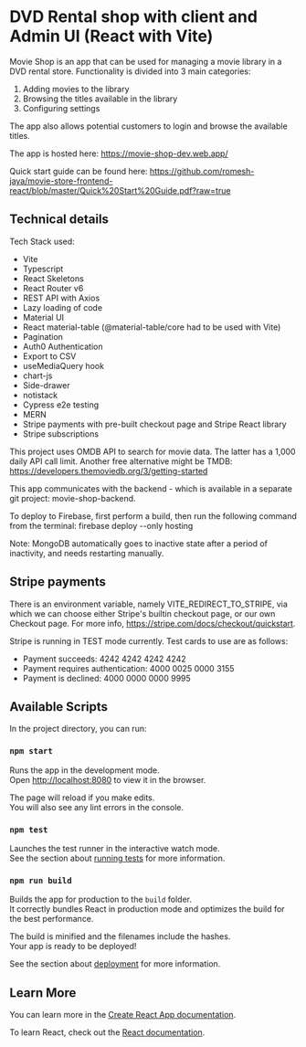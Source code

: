# DVD Rental shop with client and Admin UI (React with Vite)

Movie Shop is an app that can be used for managing a movie library in a DVD rental store. Functionality is divided into 3 main categories:

1. Adding movies to the library
2. Browsing the titles available in the library
3. Configuring settings

The app also allows potential customers to login and browse the available titles.

The app is hosted here:
https://movie-shop-dev.web.app/

Quick start guide can be found here:
https://github.com/romesh-jaya/movie-store-frontend-react/blob/master/Quick%20Start%20Guide.pdf?raw=true

## Technical details

Tech Stack used:

- Vite
- Typescript
- React Skeletons
- React Router v6
- REST API with Axios
- Lazy loading of code
- Material UI
- React material-table (@material-table/core had to be used with Vite)
- Pagination
- Auth0 Authentication
- Export to CSV
- useMediaQuery hook
- chart-js
- Side-drawer
- notistack
- Cypress e2e testing
- MERN
- Stripe payments with pre-built checkout page and Stripe React library
- Stripe subscriptions

This project uses OMDB API to search for movie data. The latter has a 1,000 daily API call limit. Another free alternative might be TMDB: https://developers.themoviedb.org/3/getting-started

This app communicates with the backend - which is available in a separate git project: movie-shop-backend.

To deploy to Firebase, first perform a build, then run the following command from the terminal:
firebase deploy --only hosting

Note: MongoDB automatically goes to inactive state after a period of inactivity, and needs restarting manually.

## Stripe payments

There is an environment variable, namely VITE_REDIRECT_TO_STRIPE, via which we can choose either Stripe's builtin checkout page, or our own Checkout page. For more info, https://stripe.com/docs/checkout/quickstart.

Stripe is running in TEST mode currently. Test cards to use are as follows:

- Payment succeeds: 4242 4242 4242 4242
- Payment requires authentication: 4000 0025 0000 3155
- Payment is declined: 4000 0000 0000 9995

## Available Scripts

In the project directory, you can run:

### `npm start`

Runs the app in the development mode.<br />
Open [http://localhost:8080](http://localhost:8080) to view it in the browser.

The page will reload if you make edits.<br />
You will also see any lint errors in the console.

### `npm test`

Launches the test runner in the interactive watch mode.<br />
See the section about [running tests](https://facebook.github.io/create-react-app/docs/running-tests) for more information.

### `npm run build`

Builds the app for production to the `build` folder.<br />
It correctly bundles React in production mode and optimizes the build for the best performance.

The build is minified and the filenames include the hashes.<br />
Your app is ready to be deployed!

See the section about [deployment](https://facebook.github.io/create-react-app/docs/deployment) for more information.

## Learn More

You can learn more in the [Create React App documentation](https://facebook.github.io/create-react-app/docs/getting-started).

To learn React, check out the [React documentation](https://reactjs.org/).
